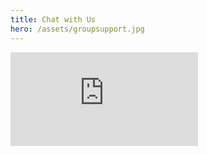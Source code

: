 ```yaml
---
title: Chat with Us
hero: /assets/groupsupport.jpg
---
```

<iframe id="iCarolMessagingBadge" src="http://webapp.icarol.com/pub/Messaging/StatusBadge.aspx?orgNum=2194&pid=204&cc=en-US" frameborder="0" scrolling="no"></iframe>

